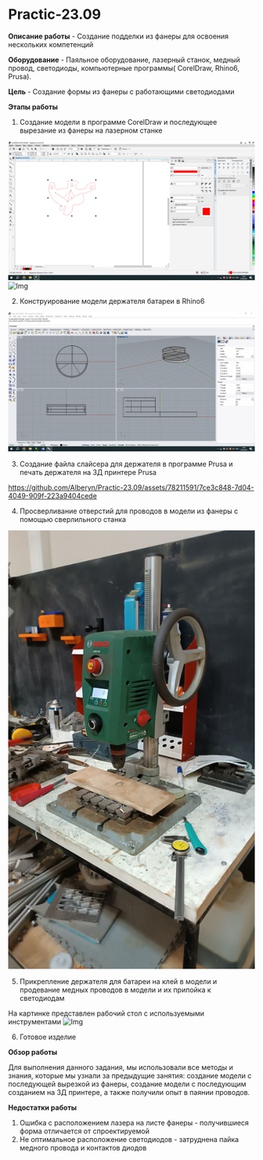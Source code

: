 # Practic-23.09
**Описание работы** - Создание подделки из фанеры для освоения нескольких компетенций

**Оборудование** -
Паяльное оборудование, лазерный станок, медный провод, светодиоды, компьютерные программы( CorelDraw, Rhino6, Prusa).

**Цель** -
Создание формы из фанеры с работающими светодиодами

**Этапы работы**
1) Создание модели в программе CorelDraw и последующее вырезание из фанеры на лазерном станке
   
![Img](101.png)
![Img](IMG_2394.JPG)

2) Конструирование модели держателя батареи в Rhino6
   
![Img](102.png)

3) Создание файла слайсера для держателя в программе Prusa и печать держателя на 3Д принтере Prusa



https://github.com/Alberyn/Practic-23.09/assets/78211591/7ce3c848-7d04-4049-909f-223a9404cede


4) Просверливание отверстий для проводов в модели из фанеры с помощью сверлильного станка

![Img](IMG_2409.JPG)

5) Прикрепление держателя для батареи на клей в модели и продевание медных проводов в модели и их припойка к светодиодам
   
На картинке представлен рабочий стол с используемыми инструментами
![Img](IMG_2408.JPG)

6) Готовое изделие

**Обзор работы** 

Для выполнения данного задания, мы использовали все методы и знания, которые мы узнали за предыдущие занятия: создание модели с последующей вырезкой из фанеры, создание модели с последующим созданием на 3Д принтере, а также получили  опыт в паянии проводов.

**Недостатки работы**

1) Ошибка с расположением лазера на листе фанеры - получившиеся форма отличается от спроектируемой
2) Не оптимальное расположение светодиодов - затруднена пайка медного провода и контактов диодов
